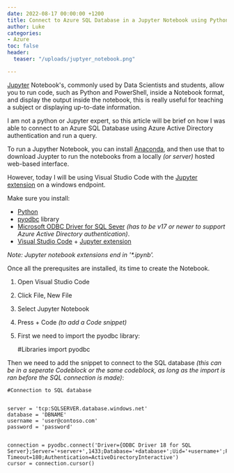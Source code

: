 ```yaml
---
date: 2022-08-17 00:00:00 +1200
title: Connect to Azure SQL Database in a Jupyter Notebook using Python
author: Luke
categories:
- Azure
toc: false
header:
  teaser: "/uploads/juptyer_notebook.png"

---
```

[Jupyter](https://jupyter.org/ "Jupyter") Notebook's, commonly used by Data Scientists and students, allow you to run code, such as Python and PowerShell, inside a Notebook format, and display the output inside the notebook, this is really useful for teaching a subject or displaying up-to-date information.

I am not a python or Jupyter expert, so this article will be brief on how I was able to connect to an Azure SQL Database using Azure Active Directory authentication and run a query.

To run a Jupyther Notebook, you can install [Anaconda](https://www.anaconda.com/products/distribution "Anaconda"), and then use that to download Juypter to run the notebooks from a locally _(or server)_ hosted web-based interface.

However, today I will be using Visual Studio Code with the [Jupyter extension](https://code.visualstudio.com/docs/datascience/jupyter-notebooks " Jupyter Notebooks in VS Code ") on a windows endpoint.

Make sure you install:

* [Python](https://www.python.org/downloads/ "Python")
* [pyodbc](https://pypi.org/project/pyodbc/ "pyodbc ") library
* [Microsoft ODBC Driver for SQL Sever](https://docs.microsoft.com/en-us/sql/connect/odbc/microsoft-odbc-driver-for-sql-server "Microsoft ODBC Driver for SQL Server") _(has to be v17 or newer to support Azure Active Directory authentication)_.
* [Visual Studio Code](https://code.visualstudio.com/ "Visual Studio Code") + [Jupyter extension](https://code.visualstudio.com/docs/datascience/jupyter-notebooks " Jupyter Notebooks in VS Code ") 

_Note: Jupyter notebook extensions end in '*.ipynb'._

Once all the prerequsites are installed, its time to create the Notebook.

1.  Open Visual Studio Code
2. Click File, New File
3. Select Jupyter Notebook
4. Press + Code _(to add a Code snippet)_
5. First we need to import the pyodbc library:

    #Libraries
    import pyodbc

Then we need to add the snippet to connect to the SQL database _(this can be in a seperate Codeblock or the same codeblock, as long as the import is ran before the SQL connection is made)_:

    #Connection to SQL database
    
    
    server = 'tcp:SQLSERVER.database.windows.net' 
    database = 'DBNAME' 
    username = 'user@contoso.com' 
    password = 'password' 
    
    
    connection = pyodbc.connect('Driver={ODBC Driver 18 for SQL Server};Server='+server+',1433;Database='+database+';Uid='+username+';Pwd='+password+';Encrypt=yes;TrustServerCertificate=no;Connection Timeout=180;Authentication=ActiveDirectoryInteractive')
    cursor = connection.cursor()
